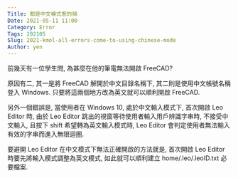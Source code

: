 ```yaml
---
Title: 都是中文模式惹的禍
Date: 2021-05-11 11:00
Category: Error
Tags: 202105
Slug: 2021-kmol-all-errors-come-to-using-chinese-mode
Author: yen
---
```


前幾天有一位學生問, 為甚麼在他的筆電無法開啟 FreeCAD?

<!-- PELICAN_END_SUMMARY -->

原因有二, 其一是將 FreeCAD 解開於中文目錄名稱下, 其二則是使用中文帳號名稱登入 Windows. 只要將這兩個地方改為英文就可以順利開啟 FreeCAD.

另外一個錯誤是, 當使用者在 Windows 10, 處於中文輸入模式下, 首次開啟 Leo Editor 時, 由於 Leo Editor 跳出的視窗等待使用者輸入用戶辨識字串時, 不接受中文輸入, 且按下 shift 希望轉為英文輸入模式時, Leo Editor 會判定使用者無法輸入有效的字串而進入無限迴圈. 

要避開 Leo Editor 在中文模式下無法正確開啟的方法就是, 首次開啟 Leo Editor 時要先將輸入模式調整為英文模式, 如此就可以順利建立 home/.leo/.leoID.txt 必要檔案.




